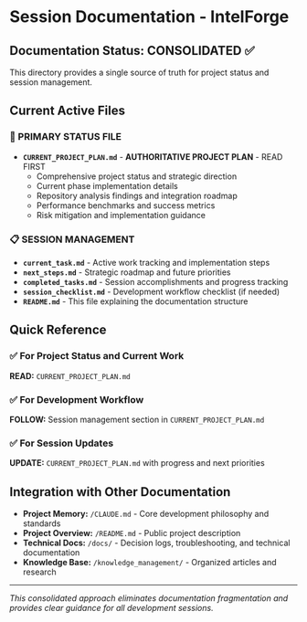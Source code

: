 # Session Documentation - IntelForge

## Documentation Status: CONSOLIDATED ✅

This directory provides a single source of truth for project status and session management.

## Current Active Files

### 🎯 PRIMARY STATUS FILE
- **`CURRENT_PROJECT_PLAN.md`** - **AUTHORITATIVE PROJECT PLAN** - READ FIRST
  - Comprehensive project status and strategic direction
  - Current phase implementation details  
  - Repository analysis findings and integration roadmap
  - Performance benchmarks and success metrics
  - Risk mitigation and implementation guidance

### 📋 SESSION MANAGEMENT
- **`current_task.md`** - Active work tracking and implementation steps
- **`next_steps.md`** - Strategic roadmap and future priorities
- **`completed_tasks.md`** - Session accomplishments and progress tracking
- **`session_checklist.md`** - Development workflow checklist (if needed)
- **`README.md`** - This file explaining the documentation structure

## Quick Reference

### ✅ For Project Status and Current Work
**READ:** `CURRENT_PROJECT_PLAN.md` 

### ✅ For Development Workflow
**FOLLOW:** Session management section in `CURRENT_PROJECT_PLAN.md`

### ✅ For Session Updates
**UPDATE:** `CURRENT_PROJECT_PLAN.md` with progress and next priorities

## Integration with Other Documentation

- **Project Memory:** `/CLAUDE.md` - Core development philosophy and standards
- **Project Overview:** `/README.md` - Public project description
- **Technical Docs:** `/docs/` - Decision logs, troubleshooting, and technical documentation
- **Knowledge Base:** `/knowledge_management/` - Organized articles and research

---

*This consolidated approach eliminates documentation fragmentation and provides clear guidance for all development sessions.*